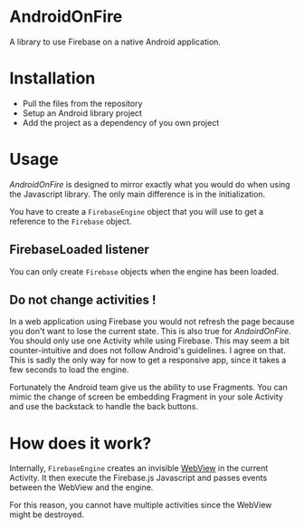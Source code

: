 AndroidOnFire
=============

A library to use Firebase on a native Android application.

# Installation

* Pull the files from the repository
* Setup an Android library project
* Add the project as a dependency of you own project

# Usage

_AndroidOnFire_ is designed to mirror exactly what you would do when using the Javascript library.
The only main difference is in the initialization. 

You have to create a `FirebaseEngine` object that you will use to get a reference to the `Firebase` object.

## FirebaseLoaded listener

You can only create `Firebase` objects when the engine has been loaded.

## Do not change activities !

In a web application using Firebase you would not refresh the page because you don't want to lose the current state. 
This is also true for _AndoirdOnFire_. You should only use one Activity while using Firebase. This may seem a bit counter-intuitive and does not follow Android's guidelines. I agree on that. This is sadly the only way for now to get a responsive app, since it takes a few seconds to load the engine.

Fortunately the Android team give us the ability to use Fragments. You can mimic the change of screen be embedding Fragment in your sole Activity and use the backstack to handle the back buttons.

# How does it work?

Internally, `FirebaseEngine` creates an invisible [WebView][1] in the current Activity. It then execute the Firebase.js Javascript and passes events between the WebView and the engine.

For this reason, you cannot have multiple activities since the WebView might be destroyed.

[1]: https://developer.android.com/reference/android/webkit/WebView.html